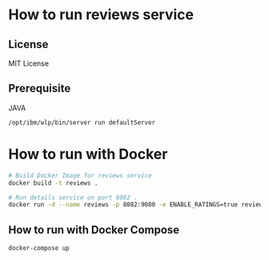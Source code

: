 # How to run reviews service

## License

 MIT License

## Prerequisite



 JAVA

```
/opt/ibm/wlp/bin/server run defaultServer
```

# How to run with Docker

```bash
# Build Docker Image for reviews service
docker build -t reviews .

# Run details service on port 8082 .
docker run -d --name reviews -p 8082:9080 -e ENABLE_RATINGS=true reviews

```

## How to run with Docker Compose

```bash
docker-compose up
```